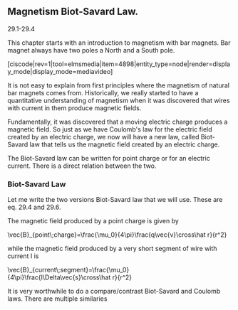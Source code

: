 ## Magnetism Biot-Savard Law.  

<stop-note title="Read Knight 4ed" icon="stopnoteicons:book-icon">
<span slot="message">29.1-29.4</span>
</stop-note>

This chapter starts with an introduction to magnetism with bar magnets. Bar magnet always have two poles a North and a South pole. 

[ciscode|rev=1|tool=elmsmedia|item=4898|entity_type=node|render=display_mode|display_mode=mediavideo]

It is not easy to explain from first principles where the magnetism of natural bar magnets comes from. Historically, we really started to have a quantitative understanding of magnetism when it was discovered that wires with current in them produce magnetic fields. 

Fundamentally, it was discovered that a moving electric charge produces a magnetic field. So just as we have Coulomb's law for the electric field created by an electric charge, we now will have a new law, called Biot-Savard law that tells us the magnetic field created by an electric charge. 

<lrndesign-sidenote label="Instructor Note" icon="bookmark" bg-color="#c2e5f2">
The Biot-Savard law can be written for point charge or for an electric current. There is a direct relation between the two. 
</lrndesign-sidenote>

### Biot-Savard Law

Let me write the two versions Biot-Savard law that we will use. These are eq. 29.4 and 29.6.

The magnetic field produced by a point charge is given by 

<lrn-math>
\vec{B}_{point\;charge}=\frac{\mu_0}{4\pi}\frac{q\vec{v}\cross\hat r}{r^2} </lrn-math>

while the magnetic field produced by a very short segment of wire with current I is 

<lrn-math>
\vec{B}_{current\;segment}=\frac{\mu_0}{4\pi}\frac{I\Delta\vec{s}\cross\hat r}{r^2} </lrn-math>

It is very worthwhile to do a compare/contrast Biot-Savard and Coulomb laws. There are multiple similaries
